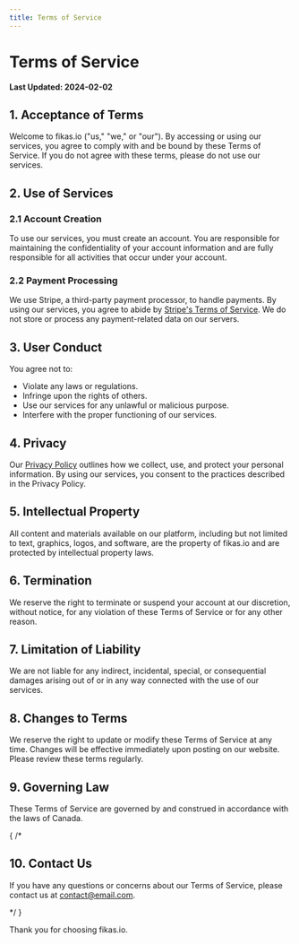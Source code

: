 ```yaml
---
title: Terms of Service
---
```


# Terms of Service

**Last Updated: 2024-02-02**

## 1. Acceptance of Terms
Welcome to fikas.io ("us," "we," or "our"). By accessing or using our services, you agree to comply with and be bound by these Terms of Service. If you do not agree with these terms, please do not use our services.

## 2. Use of Services
### 2.1 Account Creation
To use our services, you must create an account. You are responsible for maintaining the confidentiality of your account information and are fully responsible for all activities that occur under your account.

### 2.2 Payment Processing
We use Stripe, a third-party payment processor, to handle payments. By using our services, you agree to abide by [Stripe's Terms of Service](https://stripe.com/terms). We do not store or process any payment-related data on our servers.

## 3. User Conduct
You agree not to:
- Violate any laws or regulations.
- Infringe upon the rights of others.
- Use our services for any unlawful or malicious purpose.
- Interfere with the proper functioning of our services.

## 4. Privacy
Our [Privacy Policy](#privacy-policy) outlines how we collect, use, and protect your personal information.
By using our services, you consent to the practices described in the Privacy Policy.

## 5. Intellectual Property
All content and materials available on our platform, including but not limited to text, graphics, logos, and software, are the property of fikas.io and are protected by intellectual property laws.

## 6. Termination
We reserve the right to terminate or suspend your account at our discretion, without notice, for any violation of these Terms of Service or for any other reason.

## 7. Limitation of Liability
We are not liable for any indirect, incidental, special, or consequential damages arising out of or in any way connected with the use of our services.

## 8. Changes to Terms
We reserve the right to update or modify these Terms of Service at any time. Changes will be effective immediately upon posting on our website. Please review these terms regularly.

## 9. Governing Law
These Terms of Service are governed by and construed in accordance with the laws of Canada.

{
  /*
  <h2>10. Contact Us</h2>
  <p>If you have any questions or concerns about our Terms of Service, please contact us
  at <a href="mailto:contact@email.com">contact@email.com</a>.</p>
  */
}

Thank you for choosing fikas.io.
